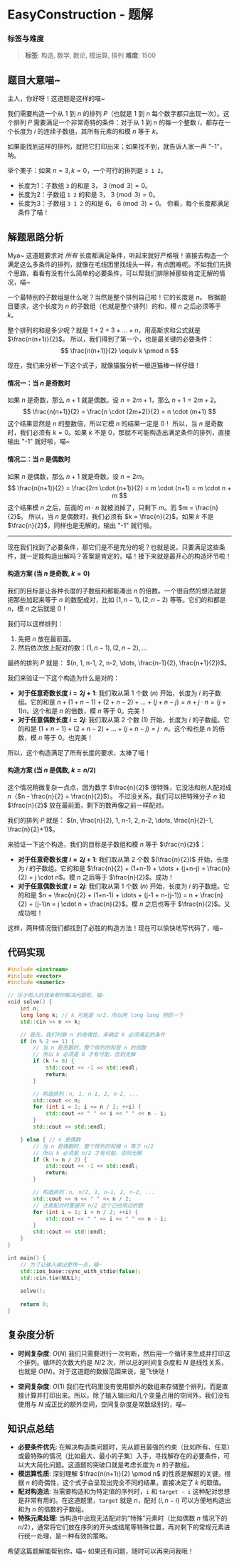 # EasyConstruction - 题解

### 标签与难度
> **标签**: 构造, 数学, 数论, 模运算, 排列
> **难度**: 1500

## 题目大意喵~

主人，你好呀！这道题是这样的喵~

我们需要构造一个从 $1$ 到 $n$ 的排列 $P$（也就是 $1$ 到 $n$ 每个数字都只出现一次）。这个排列 $P$ 需要满足一个非常奇特的条件：对于从 $1$ 到 $n$ 的每一个整数 $i$，都存在一个长度为 $i$ 的连续子数组，其所有元素的和模 $n$ 等于 $k$。

如果能找到这样的排列，就把它打印出来；如果找不到，就告诉人家一声 "-1"，呐。

举个栗子：如果 $n=3, k=0$，一个可行的排列是 `3 1 2`。
- 长度为1：子数组 `3` 的和是 3， $3 \pmod 3 = 0$。
- 长度为2：子数组 `1 2` 的和是 3， $3 \pmod 3 = 0$。
- 长度为3：子数组 `3 1 2` 的和是 6， $6 \pmod 3 = 0$。
你看，每个长度都满足条件了喵！

## 解题思路分析

Mya~ 这道题要求对 *所有* 长度都满足条件，听起来就好严格哦！直接去构造一个满足这么多条件的排列，就像在毛线团里找线头一样，有点困难呢。不如我们先换个思路，看看有没有什么简单的必要条件，可以帮我们排除掉那些肯定无解的情况，喵~

一个最特别的子数组是什么呢？当然是整个排列自己啦！它的长度是 $n$。
根据题目要求，这个长度为 $n$ 的子数组（也就是整个排列）的和，模 $n$ 之后必须等于 $k$。

整个排列的和是多少呢？就是 $1+2+3+\dots+n$，用高斯求和公式就是 $\frac{n(n+1)}{2}$。
所以，我们得到了第一个，也是最关键的必要条件：
$$
\frac{n(n+1)}{2} \equiv k \pmod n
$$

现在，我们来分析一下这个式子，就像猫猫分析一根逗猫棒一样仔细！

#### 情况一：当 $n$ 是奇数时

如果 $n$ 是奇数，那么 $n+1$ 就是偶数。设 $n = 2m+1$，那么 $n+1 = 2m+2$。
$$
\frac{n(n+1)}{2} = \frac{n \cdot (2m+2)}{2} = n \cdot (m+1)
$$
这个结果显然是 $n$ 的整数倍，所以它模 $n$ 的结果一定是 $0$！
所以，当 $n$ 是奇数时，我们必须有 $k=0$。如果 $k$ 不是 $0$，那就不可能构造出满足条件的排列，直接输出 "-1" 就好啦，喵~

#### 情况二：当 $n$ 是偶数时

如果 $n$ 是偶数，那么 $n+1$ 就是奇数。设 $n = 2m$。
$$
\frac{n(n+1)}{2} = \frac{2m \cdot (n+1)}{2} = m \cdot (n+1) = m \cdot n + m
$$
这个结果模 $n$ 之后，前面的 $m \cdot n$ 就被消掉了，只剩下 $m$。而 $m = \frac{n}{2}$。
所以，当 $n$ 是偶数时，我们必须有 $k = \frac{n}{2}$。如果 $k$ 不是 $\frac{n}{2}$，同样也是无解的，输出 "-1" 就行啦。

---

现在我们找到了必要条件，那它们是不是充分的呢？也就是说，只要满足这些条件，就一定能构造出解吗？答案是肯定的，喵！接下来就是最开心的构造环节啦！

#### 构造方案 (当 $n$ 是奇数, $k=0$)

我们的目标是让各种长度的子数组和都能凑出 $n$ 的倍数。一个很自然的想法就是把那些加起来等于 $n$ 的数配成对，比如 $(1, n-1), (2, n-2)$ 等等。它们的和都是 $n$，模 $n$ 之后就是 $0$！

我们可以这样排列：
1.  先把 $n$ 放在最前面。
2.  然后依次放上配对的数：$(1, n-1), (2, n-2), \dots$

最终的排列 $P$ 就是： $(n, 1, n-1, 2, n-2, \dots, \frac{n-1}{2}, \frac{n+1}{2})$。

我们来验证一下这个构造为什么是对的：
-   **对于任意奇数长度 $i = 2j+1$**: 我们取从第 1 个数 $(n)$ 开始，长度为 $i$ 的子数组。它的和是 $n + (1+n-1) + (2+n-2) + \dots + (j+n-j) = n + j \cdot n = (j+1)n$。这个和是 $n$ 的倍数，模 $n$ 等于 $0$。完美！
-   **对于任意偶数长度 $i = 2j$**: 我们取从第 2 个数 $(1)$ 开始，长度为 $i$ 的子数组。它的和是 $(1+n-1) + (2+n-2) + \dots + (j+n-j) = j \cdot n$。这个和也是 $n$ 的倍数，模 $n$ 等于 $0$。也完美！

所以，这个构造满足了所有长度的要求，太棒了喵！

#### 构造方案 (当 $n$ 是偶数, $k=n/2$)

这个情况稍微复杂一点点，因为数字 $\frac{n}{2}$ 很特殊，它没法和别人配对成 $n$（$n - \frac{n}{2} = \frac{n}{2}$）。
不过没关系，我们可以把特殊分子 $n$ 和 $\frac{n}{2}$ 放在最前面，剩下的数再像之前一样配对。

我们的排列 $P$ 就是： $(n, \frac{n}{2}, 1, n-1, 2, n-2, \dots, \frac{n}{2}-1, \frac{n}{2}+1)$。

来验证一下这个构造，我们的目标是子数组和模 $n$ 等于 $\frac{n}{2}$：
-   **对于任意奇数长度 $i = 2j+1$**: 我们取从第 2 个数 $(\frac{n}{2})$ 开始，长度为 $i$ 的子数组。它的和是 $\frac{n}{2} + (1+n-1) + \dots + (j+n-j) = \frac{n}{2} + j \cdot n$。模 $n$ 之后等于 $\frac{n}{2}$。成功！
-   **对于任意偶数长度 $i = 2j$**: 我们取从第 1 个数 $(n)$ 开始，长度为 $i$ 的子数组。它的和是 $n + \frac{n}{2} + (1+n-1) + \dots + (j-1 + n-(j-1)) = n + \frac{n}{2} + (j-1)n = j \cdot n + \frac{n}{2}$。模 $n$ 之后也等于 $\frac{n}{2}$。又成功啦！

这样，两种情况我们都找到了必胜的构造方法！现在可以愉快地写代码了，喵~

## 代码实现

```cpp
#include <iostream>
#include <vector>
#include <numeric>

// 乐于助人的我来帮你解决问题啦，喵~
void solve() {
    int n;
    long long k; // k 可能是 n/2，所以用 long long 预防一下
    std::cin >> n >> k;

    // 首先，我们判断 n 的奇偶性，来确定 k 必须满足的条件
    if (n % 2 == 1) {
        // 当 n 是奇数时，整个排列的和是 n 的倍数
        // 所以 k 必须是 0 才有可能，否则无解
        if (k != 0) {
            std::cout << -1 << std::endl;
            return;
        }

        // 构造排列：n, 1, n-1, 2, n-2, ...
        std::cout << n;
        for (int i = 1; i <= n / 2; ++i) {
            std::cout << " " << i << " " << n - i;
        }
        std::cout << std::endl;

    } else { // n 是偶数
        // 当 n 是偶数时，整个排列的和模 n 等于 n/2
        // 所以 k 必须是 n/2 才有可能，否则无解
        if (k != n / 2) {
            std::cout << -1 << std::endl;
            return;
        }

        // 构造排列：n, n/2, 1, n-1, 2, n-2, ...
        std::cout << n << " " << n / 2;
        // 注意配对时要避开 n/2 这个已经用过的数
        for (int i = 1; i < n / 2; ++i) {
            std::cout << " " << i << " " << n - i;
        }
        std::cout << std::endl;
    }
}

int main() {
    // 为了让输入输出更快一点，喵~
    std::ios_base::sync_with_stdio(false);
    std::cin.tie(NULL);
    
    solve();
    
    return 0;
}
```

## 复杂度分析

-   **时间复杂度**: $O(N)$
    我们只需要进行一次判断，然后用一个循环来生成并打印这个排列。循环的次数大约是 $N/2$ 次，所以总的时间复杂度和 $N$ 是线性关系，也就是 $O(N)$。对于这道题的数据范围来说，是飞快哒！

-   **空间复杂度**: $O(1)$
    我们在代码里没有使用额外的数组来存储整个排列，而是直接计算并打印出来。所以，除了输入输出和几个变量占用的空间外，我们没有使用与 $N$ 成正比的额外空间，空间复杂度是常数级别的，喵~

## 知识点总结

-   **必要条件优先**: 在解决构造类问题时，先从题目最强的约束（比如所有、任意）或最特殊的情况（比如最大、最小的子集）入手，寻找解存在的必要条件，可以大大简化问题。这道题的突破口就是考虑长度为 $n$ 的子数组。
-   **模运算性质**: 深刻理解 $\frac{n(n+1)}{2} \pmod n$ 的性质是解题的关键。根据 $n$ 的奇偶性，这个式子会呈现出完全不同的结果，直接决定了 $k$ 的取值。
-   **配对构造法**: 当需要构造和为特定值的序列时，`i` 和 `target - i` 这种配对思想是非常有用的。在这道题里，`target` 就是 $n$，配对 $(i, n-i)$ 可以方便地构造出和为 $n$ 的倍数的子数组。
-   **特殊元素处理**: 当构造中出现无法配对的“特殊”元素时（比如偶数 $n$ 情况下的 $n/2$），通常将它们放在序列的开头或结尾等特殊位置，再对剩下的常规元素进行统一处理，是一种有效的策略。

希望这篇题解能帮到你，喵~ 如果还有问题，随时可以再来问我哦！